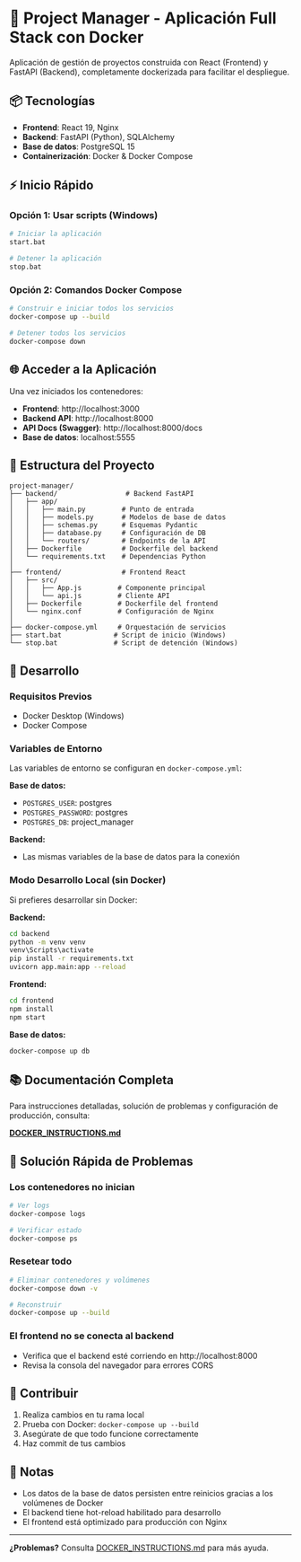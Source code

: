 # 🚀 Project Manager - Aplicación Full Stack con Docker

Aplicación de gestión de proyectos construida con React (Frontend) y FastAPI (Backend), completamente dockerizada para facilitar el despliegue.

## 📦 Tecnologías

- **Frontend**: React 19, Nginx
- **Backend**: FastAPI (Python), SQLAlchemy
- **Base de datos**: PostgreSQL 15
- **Containerización**: Docker & Docker Compose

## ⚡ Inicio Rápido

### Opción 1: Usar scripts (Windows)

```bash
# Iniciar la aplicación
start.bat

# Detener la aplicación
stop.bat
```

### Opción 2: Comandos Docker Compose

```bash
# Construir e iniciar todos los servicios
docker-compose up --build

# Detener todos los servicios
docker-compose down
```

## 🌐 Acceder a la Aplicación

Una vez iniciados los contenedores:

- **Frontend**: http://localhost:3000
- **Backend API**: http://localhost:8000
- **API Docs (Swagger)**: http://localhost:8000/docs
- **Base de datos**: localhost:5555

## 📁 Estructura del Proyecto

```
project-manager/
├── backend/                 # Backend FastAPI
│   ├── app/
│   │   ├── main.py         # Punto de entrada
│   │   ├── models.py       # Modelos de base de datos
│   │   ├── schemas.py      # Esquemas Pydantic
│   │   ├── database.py     # Configuración de DB
│   │   └── routers/        # Endpoints de la API
│   ├── Dockerfile          # Dockerfile del backend
│   └── requirements.txt    # Dependencias Python
│
├── frontend/               # Frontend React
│   ├── src/
│   │   ├── App.js         # Componente principal
│   │   └── api.js         # Cliente API
│   ├── Dockerfile         # Dockerfile del frontend
│   └── nginx.conf         # Configuración de Nginx
│
├── docker-compose.yml     # Orquestación de servicios
├── start.bat             # Script de inicio (Windows)
└── stop.bat              # Script de detención (Windows)
```

## 🔧 Desarrollo

### Requisitos Previos

- Docker Desktop (Windows)
- Docker Compose

### Variables de Entorno

Las variables de entorno se configuran en `docker-compose.yml`:

**Base de datos:**
- `POSTGRES_USER`: postgres
- `POSTGRES_PASSWORD`: postgres
- `POSTGRES_DB`: project_manager

**Backend:**
- Las mismas variables de la base de datos para la conexión

### Modo Desarrollo Local (sin Docker)

Si prefieres desarrollar sin Docker:

**Backend:**
```bash
cd backend
python -m venv venv
venv\Scripts\activate
pip install -r requirements.txt
uvicorn app.main:app --reload
```

**Frontend:**
```bash
cd frontend
npm install
npm start
```

**Base de datos:**
```bash
docker-compose up db
```

## 📚 Documentación Completa

Para instrucciones detalladas, solución de problemas y configuración de producción, consulta:

**[DOCKER_INSTRUCTIONS.md](DOCKER_INSTRUCTIONS.md)**

## 🐛 Solución Rápida de Problemas

### Los contenedores no inician
```bash
# Ver logs
docker-compose logs

# Verificar estado
docker-compose ps
```

### Resetear todo
```bash
# Eliminar contenedores y volúmenes
docker-compose down -v

# Reconstruir
docker-compose up --build
```

### El frontend no se conecta al backend
- Verifica que el backend esté corriendo en http://localhost:8000
- Revisa la consola del navegador para errores CORS

## 👥 Contribuir

1. Realiza cambios en tu rama local
2. Prueba con Docker: `docker-compose up --build`
3. Asegúrate de que todo funcione correctamente
4. Haz commit de tus cambios

## 📝 Notas

- Los datos de la base de datos persisten entre reinicios gracias a los volúmenes de Docker
- El backend tiene hot-reload habilitado para desarrollo
- El frontend está optimizado para producción con Nginx

---

**¿Problemas?** Consulta [DOCKER_INSTRUCTIONS.md](DOCKER_INSTRUCTIONS.md) para más ayuda.

